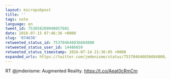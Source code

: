 ```yaml
---
layout: micropubpost
title: ''
tags: note
language: en
tweet_id: 753858289948057601
date: 2016-07-15 07:46:36 +0000
slug: '074636'
retweeted_status_id: 753704646036684800
retweeted_status_user_id: 14486659
retweeted_status_timestamp: 2016-07-14 21:36:05 +0000
expanded_urls: https://twitter.com/jmdenisme/status/753704646036684800/photo/1,https://twitter.com/jmdenisme/status/753704646036684800/photo/1
---
```

RT @jmdenisme: Augmented Reality. https://t.co/Aeat0cRmCm
